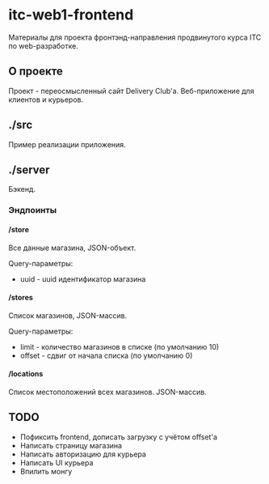 # itc-web1-frontend
Материалы для проекта фронтэнд-направления продвинутого курса ITC по web-разработке.

## О проекте
Проект - переосмысленный сайт Delivery Club'a. Веб-приложение для клиентов и курьеров.

## ./src
Пример реализации приложения.

## ./server
Бэкенд.
### Эндпоинты
#### /store
Все данные магазина, JSON-объект.

Query-параметры:
* uuid - uuid идентификатор магазина
#### /stores
Список магазинов, JSON-массив.

Query-параметры:
* limit - количество магазинов в списке (по умолчанию 10)
* offset - сдвиг от начала списка (по умолчанию 0)
#### /locations
Список местоположений всех магазинов. JSON-массив.

## TODO
- Пофиксить frontend, дописать загрузку с учётом offset'а
- Написать страницу магазина
- Написать авторизацию для курьера
- Написать UI курьера
- Впилить монгу